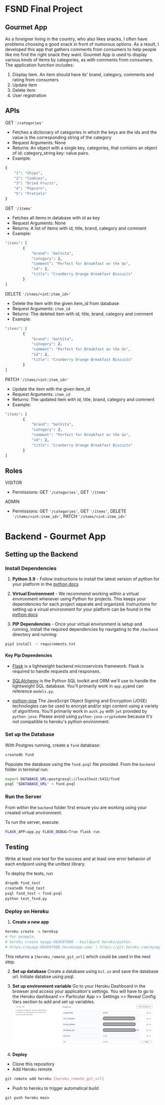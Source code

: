 # FSND Final Project

## Gourmet App
As a foreigner living in the country, who also likes snacks, I often have problems choosing a good snack in front of numorous options. As a result, I developed this app that gathers comments from consumers to help people like me find the right snack they want.
Gourmet App is used to display various kinds of items by categories, as with comments from consumers. The application function includes:
1. Display item. An item should have its' brand, category, comments and rating from consumers
2. Update item
3. Delete item
4. User registration

## APIs
GET `'/categories'`
- Fetches a dictionary of categories in which the keys are the ids and the value is the corresponding string of the category
- Request Arguments: None
- Returns: An object with a single key, categories, that contains an object of id: category_string key: value pairs.
- Example:
```bash
{
    "1": "Chips",
    "2": "Cookies",
    "3": "Dried Fruits",
    "4": "Popcorn",
    "5": "Pretzels"
}
```

GET `'/items'`
- Fetches all items in database with id as key
- Request Arguments: None
- Returns: A list of items with id, title, brand, category and comment
- Example:
```bash
"items": [
        {
            "brand": "belVita",
            "category": 2,
            "comment": "Perfect for Breakfast on the Go",
            "id": 2,
            "title": "Cranberry Orange Breakfast Biscuits"
        }
]
```

DELETE `'/items/<int:item_id>'`
- Delete the item with the given item_id from database
- Request Arguments: `item_id`
- Returns: The deleted item with id, title, brand, category and comment
- Example:
```bash
"items": [
        {
            "brand": "belVita",
            "category": 2,
            "comment": "Perfect for Breakfast on the Go",
            "id": 2,
            "title": "Cranberry Orange Breakfast Biscuits"
        }
]
```

PATCH `'/items/<int:item_id>'`
- Update the item with the given item_id
- Request Arguments: `item_id`
- Returns: The updated item with id, title, brand, category and comment
- Example:
```bash
"items": [
        {
            "brand": "belVita",
            "category": 2,
            "comment": "Perfect for Breakfast on the Go",
            "id": 2,
            "title": "Cranberry Orange Breakfast Biscuits"
        }
]
```

## Roles
VISITOR
- Permissions: GET `'/categories'`, GET `'/items'`

ADMIN
- Permissions: GET `'/categories'`, GET `'/items'`, DELETE `'/items/<int:item_id>'`, PATCH `'/items/<int:item_id>'`



# Backend - Gourmet App

## Setting up the Backend

### Install Dependencies

1. **Python 3.9** - Follow instructions to install the latest version of python for your platform in the [python docs](https://docs.python.org/3/using/unix.html#getting-and-installing-the-latest-version-of-python)

2. **Virtual Environment** - We recommend working within a virtual environment whenever using Python for projects. This keeps your dependencies for each project separate and organized. Instructions for setting up a virual environment for your platform can be found in the [python docs](https://packaging.python.org/guides/installing-using-pip-and-virtual-environments/)

3. **PIP Dependencies** - Once your virtual environment is setup and running, install the required dependencies by navigating to the `/backend` directory and running:

```bash
pip3 install -r requirements.txt
```

#### Key Pip Dependencies

- [Flask](http://flask.pocoo.org/) is a lightweight backend microservices framework. Flask is required to handle requests and responses.

- [SQLAlchemy](https://www.sqlalchemy.org/) is the Python SQL toolkit and ORM we'll use to handle the lightweight SQL database. You'll primarily work in `app.py`and can reference `models.py`.

- [python-jose](https://pypi.org/project/python-jose/) The JavaScript Object Signing and Encryption (JOSE) technologies can be used to encrypt and/or sign content using a variety of algorithms. You'll primarily work in `auth.py` with `jwt` provided by `python-jose`. Please avoid using `python-jose-cryptodome` because it's not compatible to heroku's python environment.


### Set up the Database

With Postgres running, create a `fsnd` database:

```bash
createdb fsnd
```

Populate the database using the `fsnd.psql` file provided. From the `backend` folder in terminal run:

```bash
export DATABASE_URL=postgresql://localhost:5432/fsnd
psql "$DATABASE_URL" < fsnd.psql
```

### Run the Server

From within the `backend` folder first ensure you are working using your created virtual environment.

To run the server, execute:

```bash
FLASK_APP=app.py FLASK_DEBUG=True flask run
```

## Testing
Write at least one test for the success and at least one error behavior of each endpoint using the unittest library.

To deploy the tests, run
```bash
dropdb fsnd_test
createdb fsnd_test
psql fsnd_test < fsnd.psql
python test_fsnd.py
```


### Deploy on Heroku

1. **Create a new app**
```bash
heroku create -a heroksp
# For example, 
# heroku create myapp-663697908 --buildpack heroku/python
# https://myapp-663697908.herokuapp.com/ | https://git.heroku.com/myapp-663697908.git
```
This returns a `[heroku_remote_git_url]` which could be used in the next step.

2. **Set up database**
Create a database using `bit.io` and save the database url. Initiate databse using psql.

3. **Set up environment variable**
 Go to your Heroku Dashboard in the browser and access your application's settings. You will have to go to the Heroku dashboard >> Particular App >> Settings >> Reveal Config Vars section to add and set up variables.
![alt text](heroku_variables.png "Environment Variables in Heroku")

4. **Deploy**
* Clone this repository
* Add Heroku remote
```bash
git remote add heroku [heroku_remote_git_url]
```
* Push to heroku to trigger automatical build
```bash
git push heroku main
```

